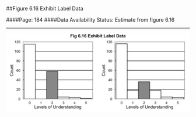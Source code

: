 ##Figure 6.16 Exhibit Label Data

####Page: 184
####Data Availability Status: Estimate from figure 6.16
***
![`Exhibit Label Data`](fig06-16_exhibit-label-data.png)


